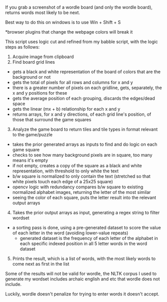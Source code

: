 If you grab a screenshot of a wordle board (and only the wordle board), returns words most likely to be next.

Best way to do this on windows is to use Win + Shift + S

*browser plugins that change the webpage colors will break it

This script uses logic cut and refined from my babble script, with the logic steps as follows:
1. Acquire image from clipboard
2. Find board grid lines
  - gets a black and white representation of the board of colors that are the background or not
  - gets the total of pixels for all rows and columns for x and y
  - there is a greater number of pixels on each gridline, gets, separately, the x and y positions for these
  - gets the average position of each grouping, discards the edges/dead space
  - gets the linear (mx + b) relationship for each x and y
  - returns arrays, for x and y directions, of each grid line's position, of those that surround the game squares
3. Analyze the game board to return tiles and tile types in format relevant to the game/puzzle
  - takes the prior generated arrays as inputs to find and do logic on each game square
  - checks to see how many background pixels are in square, too many means it's empty
  - if not empty, creates a copy of the square as a black and white representation, with threshold to only white the text
  - b/w square is normalized to only contain the text (stretched so that white pixels touch each edge of a 25x25 square)
  - opencv logic with redundancy compares b/w square to existing normalized alphabet images, returning the letter of the most similar
  - seeing the color of each square, puts the letter result into the relevant output arrays
4. Takes the prior output arrays as input, generating a regex string to filter wordset
  - a sorting pass is done, using a pre-generated dataset to score the value of each letter in the word (avoiding lower-value repeats)
    - generated dataset is the frequency of each letter of the alphabet in each specific indexed position in all 5 letter words in the word dataset
5. Prints the result, which is a list of words, with the most likely words to come next as first in the list

Some of the results will not be valid for wordle, the NLTK corpus I used to generate my wordset includes archaic english and etc that wordle does not include.

Luckily, wordle doesn't penalize for trying to enter words it doesn't accept.
